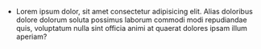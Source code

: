 - Lorem ipsum dolor, sit amet consectetur adipisicing elit. Alias doloribus dolore dolorum soluta possimus laborum commodi modi repudiandae quis, voluptatum nulla sint officia animi at quaerat dolores ipsam illum aperiam?
